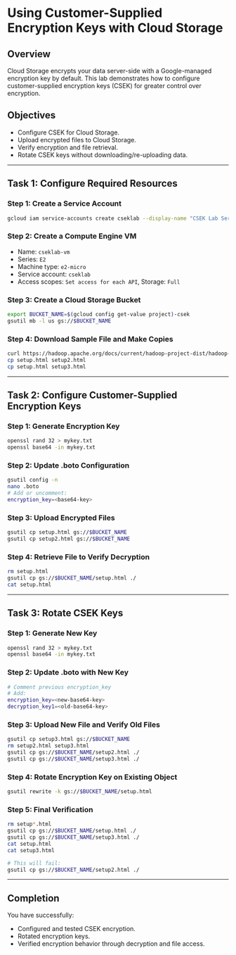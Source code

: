 
# Using Customer-Supplied Encryption Keys with Cloud Storage

## Overview
Cloud Storage encrypts your data server-side with a Google-managed encryption key by default. This lab demonstrates how to configure customer-supplied encryption keys (CSEK) for greater control over encryption.

## Objectives
- Configure CSEK for Cloud Storage.
- Upload encrypted files to Cloud Storage.
- Verify encryption and file retrieval.
- Rotate CSEK keys without downloading/re-uploading data.

---

## Task 1: Configure Required Resources

### Step 1: Create a Service Account
```bash
gcloud iam service-accounts create cseklab --display-name "CSEK Lab Service Account"
```

### Step 2: Create a Compute Engine VM
- Name: `cseklab-vm`
- Series: `E2`
- Machine type: `e2-micro`
- Service account: `cseklab`
- Access scopes: `Set access for each API`, Storage: `Full`

### Step 3: Create a Cloud Storage Bucket
```bash
export BUCKET_NAME=$(gcloud config get-value project)-csek
gsutil mb -l us gs://$BUCKET_NAME
```

### Step 4: Download Sample File and Make Copies
```bash
curl https://hadoop.apache.org/docs/current/hadoop-project-dist/hadoop-common/ClusterSetup.html > setup.html
cp setup.html setup2.html
cp setup.html setup3.html
```

---

## Task 2: Configure Customer-Supplied Encryption Keys

### Step 1: Generate Encryption Key
```bash
openssl rand 32 > mykey.txt
openssl base64 -in mykey.txt
```

### Step 2: Update .boto Configuration
```bash
gsutil config -n
nano .boto
# Add or uncomment:
encryption_key=<base64-key>
```

### Step 3: Upload Encrypted Files
```bash
gsutil cp setup.html gs://$BUCKET_NAME
gsutil cp setup2.html gs://$BUCKET_NAME
```

### Step 4: Retrieve File to Verify Decryption
```bash
rm setup.html
gsutil cp gs://$BUCKET_NAME/setup.html ./
cat setup.html
```

---

## Task 3: Rotate CSEK Keys

### Step 1: Generate New Key
```bash
openssl rand 32 > mykey.txt
openssl base64 -in mykey.txt
```

### Step 2: Update .boto with New Key
```bash
# Comment previous encryption_key
# Add:
encryption_key=<new-base64-key>
decryption_key1=<old-base64-key>
```

### Step 3: Upload New File and Verify Old Files
```bash
gsutil cp setup3.html gs://$BUCKET_NAME
rm setup2.html setup3.html
gsutil cp gs://$BUCKET_NAME/setup2.html ./
gsutil cp gs://$BUCKET_NAME/setup3.html ./
```

### Step 4: Rotate Encryption Key on Existing Object
```bash
gsutil rewrite -k gs://$BUCKET_NAME/setup.html
```

### Step 5: Final Verification
```bash
rm setup*.html
gsutil cp gs://$BUCKET_NAME/setup.html ./
gsutil cp gs://$BUCKET_NAME/setup3.html ./
cat setup.html
cat setup3.html

# This will fail:
gsutil cp gs://$BUCKET_NAME/setup2.html ./
```

---

## Completion
You have successfully:
- Configured and tested CSEK encryption.
- Rotated encryption keys.
- Verified encryption behavior through decryption and file access.

